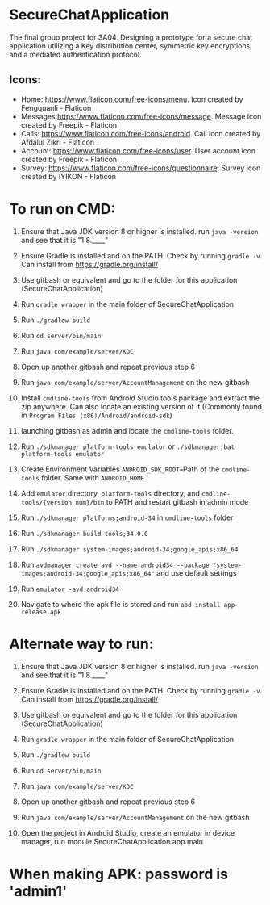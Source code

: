 # SecureChatApplication
The final group project for 3A04. Designing a prototype for a secure chat application utilizing a Key distribution center, symmetric key encryptions, and a mediated authentication protocol.

## Icons:
- Home: https://www.flaticon.com/free-icons/menu. Icon created by Fengquanli - Flaticon
- Messages:https://www.flaticon.com/free-icons/message. Message icon created by Freepik - Flaticon
- Calls: https://www.flaticon.com/free-icons/android. Call icon created by Afdalul Zikri - Flaticon
- Account: https://www.flaticon.com/free-icons/user. User account icon created by Freepik - Flaticon
- Survey: https://www.flaticon.com/free-icons/questionnaire. Survey icon created by IYIKON - Flaticon

# To run on CMD:
1. Ensure that Java JDK version 8 or higher is installed. run `java -version` and see that it is "1.8.____"
2. Ensure Gradle is installed and on the PATH. Check by running `gradle -v`. Can install from https://gradle.org/install/
3. Use gitbash or equivalent and go to the folder for this application (SecureChatApplication)
4. Run `gradle wrapper` in the main folder of SecureChatApplication
5. Run `./gradlew build`
6. Run `cd server/bin/main`
7. Run `java com/example/server/KDC`
8. Open up another gitbash and repeat previous step 6
9. Run `java com/example/server/AccountManagement` on the new gitbash

10. Install `cmdline-tools` from Android Studio tools package and extract the zip anywhere. Can also locate an existing version of it (Commonly found in `Program Files (x86)/Android/android-sdk`)
11. launching gitbash as admin and locate the `cmdline-tools` folder. 
12. Run `./sdkmanager platform-tools emulator` or `./sdkmanager.bat platform-tools emulator`
13. Create Environment Variables `ANDROID_SDK_ROOT=`Path of the `cmdline-tools` folder. Same with `ANDROID_HOME`
14. Add `emulator` directory, `platform-tools` directory, and `cmdline-tools/{version num}/bin` to PATH and restart gitbash in admin mode
15. Run `./sdkmanager platforms;android-34` in `cmdline-tools` folder
16. Run `./sdkmanager build-tools;34.0.0`
17. Run `./sdkmanager system-images;android-34;google_apis;x86_64`
18. Run `avdmanager create avd --name android34 --package "system-images;android-34;google_apis;x86_64"` and use default settings
19. Run `emulator -avd android34`
20. Navigate to where the apk file is stored and run `abd install app-release.apk`

# Alternate way to run:
1. Ensure that Java JDK version 8 or higher is installed. run `java -version` and see that it is "1.8.____"
2. Ensure Gradle is installed and on the PATH. Check by running `gradle -v`. Can install from https://gradle.org/install/
3. Use gitbash or equivalent and go to the folder for this application (SecureChatApplication)
4. Run `gradle wrapper` in the main folder of SecureChatApplication
5. Run `./gradlew build`
6. Run `cd server/bin/main`
7. Run `java com/example/server/KDC`
8. Open up another gitbash and repeat previous step 6
9. Run `java com/example/server/AccountManagement` on the new gitbash

10. Open the project in Android Studio, create an emulator in device manager, run module SecureChatApplication.app.main

# When making APK: password is 'admin1'